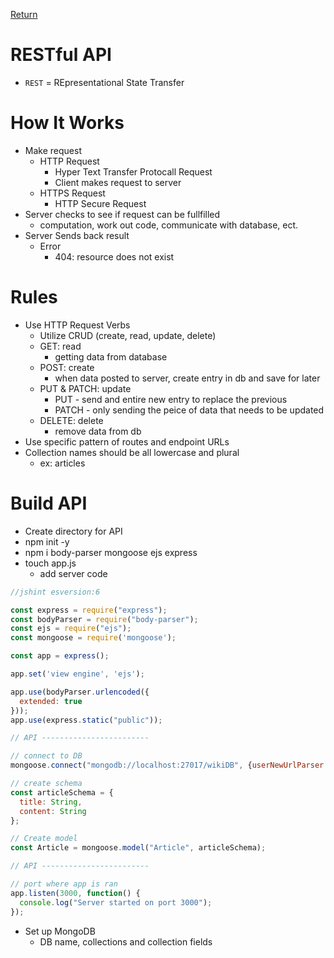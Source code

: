 [Return](../../README.md)

# RESTful API

- `REST` = REpresentational State Transfer

# How It Works

- Make request
  - HTTP Request
    - Hyper Text Transfer Protocall Request
    - Client makes request to server
  - HTTPS Request
    - HTTP Secure Request
- Server checks to see if request can be fullfilled
  - computation, work out code, communicate with database, ect.
- Server Sends back result
  - Error
    - 404: resource does not exist

# Rules

- Use HTTP Request Verbs
  - Utilize CRUD (create, read, update, delete)
  - GET: read
    - getting data from database
  - POST: create
    - when data posted to server, create entry in db and save for later
  - PUT & PATCH: update
    - PUT - send and entire new entry to replace the previous
    - PATCH - only sending the peice of data that needs to be updated
  - DELETE: delete
    - remove data from db
- Use specific pattern of routes and endpoint URLs
- Collection names should be all lowercase and plural
  - ex: articles

# Build API

- Create directory for API
- npm init -y
- npm i body-parser mongoose ejs express
- touch app.js
  - add server code

```JavaScript
//jshint esversion:6

const express = require("express");
const bodyParser = require("body-parser");
const ejs = require("ejs");
const mongoose = require('mongoose');

const app = express();

app.set('view engine', 'ejs');

app.use(bodyParser.urlencoded({
  extended: true
}));
app.use(express.static("public"));

// API ------------------------

// connect to DB
mongoose.connect("mongodb://localhost:27017/wikiDB", {userNewUrlParser: true});

// create schema
const articleSchema = {
  title: String,
  content: String
};

// Create model
const Article = mongoose.model("Article", articleSchema);

// API ------------------------

// port where app is ran
app.listen(3000, function() {
  console.log("Server started on port 3000");
});
```

- Set up MongoDB
  - DB name, collections and collection fields
